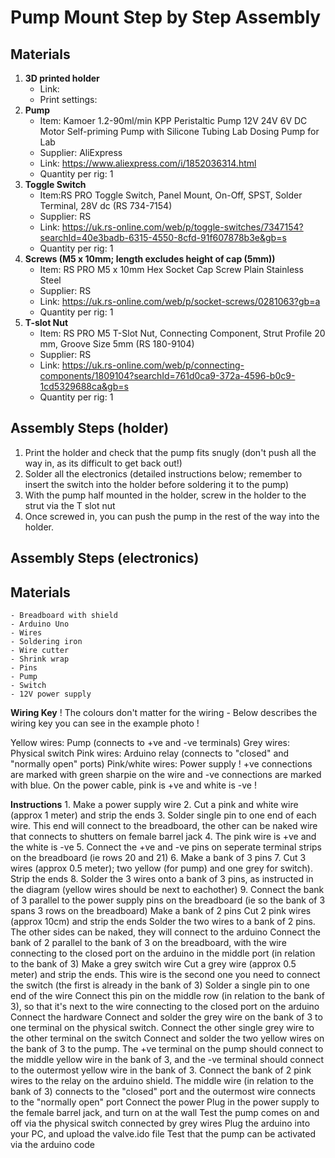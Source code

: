 # Pump Mount Step by Step Assembly 

## Materials 
1. **3D printed holder**
    - Link:
    - Print settings:
2. **Pump**
    - Item: Kamoer 1.2-90ml/min KPP Peristaltic Pump 12V 24V 6V DC Motor Self-priming Pump with Silicone Tubing Lab Dosing Pump for Lab
    - Supplier: AliExpress
    - Link: https://www.aliexpress.com/i/1852036314.html
    - Quantity per rig: 1
3. **Toggle Switch**
    - Item:RS PRO Toggle Switch, Panel Mount, On-Off, SPST, Solder Terminal, 28V dc (RS 734-7154)
    - Supplier: RS
    - Link: https://uk.rs-online.com/web/p/toggle-switches/7347154?searchId=40e3badb-6315-4550-8cfd-91f607878b3e&gb=s
    - Quantity per rig: 1
4. **Screws (M5 x 10mm; length excludes height of cap (5mm))**
    - Item: RS PRO M5 x 10mm Hex Socket Cap Screw Plain Stainless Steel
    - Supplier: RS
    - Link: https://uk.rs-online.com/web/p/socket-screws/0281063?gb=a
    - Quantity per rig: 1
5. **T-slot Nut** 
    - Item: RS PRO M5 T-Slot Nut, Connecting Component, Strut Profile 20 mm, Groove Size 5mm (RS 180-9104)
    - Supplier: RS
    - Link: https://uk.rs-online.com/web/p/connecting-components/1809104?searchId=761d0ca9-372a-4596-b0c9-1cd5329688ca&gb=s
    - Quantity per rig: 1

## Assembly Steps (holder)

1. Print the holder and check that the pump fits snugly (don't push all the way in, as its difficult to get back out!)
2. Solder all the electronics (detailed instructions below; remember to insert the switch into the holder before soldering it to the pump)
3. With the pump half mounted in the holder, screw in the holder to the strut via the T slot nut
4. Once screwed in, you can push the pump in the rest of the way into the holder. 

## Assembly Steps (electronics)

## Materials
    - Breadboard with shield
    - Arduino Uno
    - Wires
    - Soldering iron
    - Wire cutter
    - Shrink wrap
    - Pins
    - Pump
    - Switch
    - 12V power supply

**Wiring Key**
! The colours don't matter for the wiring - Below describes the wiring key you can see in the example photo !

Yellow wires: Pump (connects to +ve and -ve terminals)
Grey wires: Physical switch
Pink wires: Arduino relay (connects to "closed" and "normally open" ports)
Pink/white wires: Power supply
! +ve connections are marked with green sharpie on the wire and -ve connections are marked with blue. On the power cable, pink is +ve and white is -ve !

**Instructions**
        1. Make a power supply wire
    2. Cut a pink and white wire (approx 1 meter) and strip the ends
    3. Solder single pin to one end of each wire. This end will connect to the breadboard, the other can be naked wire that connects to shutters on female barrel jack
    4. The pink wire is +ve and the white is -ve
    5. Connect the +ve and -ve pins on seperate terminal strips on the breadboard (ie rows 20 and 21)
    6. Make a bank of 3 pins
    7. Cut 3 wires (approx 0.5 meter); two yellow (for pump) and one grey for switch). Strip the ends
    8. Solder the 3 wires onto a bank of 3 pins, as instructed in the diagram (yellow wires should be next to eachother)
    9. Connect the bank of 3 parallel to the power supply pins on the breadboard (ie so the bank of 3 spans 3 rows on the breadboard)
    Make a bank of 2 pins
    Cut 2 pink wires (approx 10cm) and strip the ends
    Solder the two wires to a bank of 2 pins. The other sides can be naked, they will connect to the arduino
    Connect the bank of 2 parallel to the bank of 3 on the breadboard, with the wire connecting to the closed port on the arduino in the middle port (in relation to the bank of 3)
    Make a grey switch wire
    Cut a grey wire (approx 0.5 meter) and strip the ends. This wire is the second one you need to connect the switch (the first is already in the bank of 3)
    Solder a single pin to one end of the wire
    Connect this pin on the middle row (in relation to the bank of 3), so that it's next to the wire connecting to the closed port on the arduino
    Connect the hardware
    Connect and solder the grey wire on the bank of 3 to one terminal on the physical switch. Connect the other single grey wire to the other terminal on the switch
    Connect and solder the two yellow wires on the bank of 3 to the pump. The +ve terminal on the pump should connect to the middle yellow wire in the bank of 3, and the -ve terminal should connect to the outermost yellow wire in the bank of 3.
    Connect the bank of 2 pink wires to the relay on the arduino shield. The middle wire (in relation to the bank of 3) connects to the "closed" port and the outermost wire connects to the "normally open" port
    Connect the power
    Plug in the power supply to the female barrel jack, and turn on at the wall
    Test the pump comes on and off via the physical switch connected by grey wires
    Plug the arduino into your PC, and upload the valve.ido file
    Test that the pump can be activated via the arduino code




